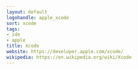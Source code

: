 ```yaml
---
layout: default
logohandle: apple_xcode
sort: xcode
tags:
- ide
- apple
title: Xcode
website: https://developer.apple.com/xcode/
wikipedia: https://en.wikipedia.org/wiki/Xcode
---
```

